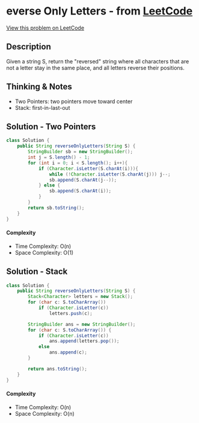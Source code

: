 # everse Only Letters - from [LeetCode](https://leetcode.com)
[View this problem on LeetCode](https://leetcode.com/problems/reverse-only-letters/)

## Description
Given a string S, return the "reversed" string where all characters that are not a letter stay in the same place, and all letters reverse their positions.

## Thinking & Notes
* Two Pointers: two pointers move toward center
* Stack: first-in-last-out

## Solution - Two Pointers
```java
class Solution {
    public String reverseOnlyLetters(String S) {
        StringBuilder sb = new StringBuilder();
        int j = S.length() - 1;
        for (int i = 0; i < S.length(); i++){
            if (Character.isLetter(S.charAt(i))){
                while (!Character.isLetter(S.charAt(j))) j--;
                sb.append(S.charAt(j--));
            } else {
                sb.append(S.charAt(i));
            }
        }
        return sb.toString();
    }
}
```
#### Complexity
* Time Complexity: O(n)
* Space Complexity: O(1)

## Solution - Stack
```java
class Solution {
    public String reverseOnlyLetters(String S) {
        Stack<Character> letters = new Stack();
        for (char c: S.toCharArray())
            if (Character.isLetter(c))
                letters.push(c);

        StringBuilder ans = new StringBuilder();
        for (char c: S.toCharArray()) {
            if (Character.isLetter(c))
                ans.append(letters.pop());
            else
                ans.append(c);
        }

        return ans.toString();
    }
}
```
#### Complexity
* Time Complexity: O(n)
* Space Complexity: O(n)
